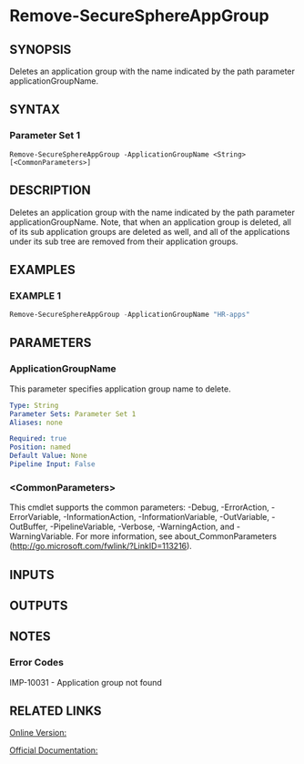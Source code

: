 ﻿# Remove-SecureSphereAppGroup

## SYNOPSIS
Deletes an application group with the name indicated by the path parameter applicationGroupName.

## SYNTAX

### Parameter Set 1
```
Remove-SecureSphereAppGroup -ApplicationGroupName <String> [<CommonParameters>]
```

## DESCRIPTION
Deletes an application group with the name indicated by the path parameter applicationGroupName. Note, that when an application group is deleted, all of its sub application groups are deleted as well, and all of the applications under its sub tree are removed from their application groups.

## EXAMPLES

### EXAMPLE 1

```powershell
Remove-SecureSphereAppGroup -ApplicationGroupName "HR-apps"
```

## PARAMETERS

### ApplicationGroupName
This parameter specifies application group name to delete.

```yaml
Type: String
Parameter Sets: Parameter Set 1
Aliases: none

Required: true
Position: named
Default Value: None
Pipeline Input: False
```

### \<CommonParameters\>
This cmdlet supports the common parameters: -Debug, -ErrorAction, -ErrorVariable, -InformationAction, -InformationVariable, -OutVariable, -OutBuffer, -PipelineVariable, -Verbose, -WarningAction, and -WarningVariable. For more information, see about_CommonParameters (http://go.microsoft.com/fwlink/?LinkID=113216).

## INPUTS

## OUTPUTS

## NOTES

### Error Codes
IMP-10031 - Application group not found

## RELATED LINKS

[Online Version:](https://github.com/akshinmustafayev/SecureSpherePS/tree/master/Documentation)

[Official Documentation:](https://docs.imperva.com/bundle/v13.6-api-reference-guide/page/61715.htm)



